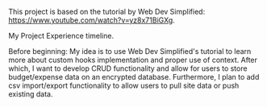 This project is based on the tutorial by Web Dev Simplified: https://www.youtube.com/watch?v=yz8x71BiGXg.

My Project Experience timeline.

Before beginning:
My idea is to use Web Dev Simplified's tutorial to learn more about custom hooks implementation and proper use of context.  After which, I want to develop CRUD functionality and allow for users to store budget/expense data on an encrypted database.
Furthermore, I plan to add csv import/export functionality to allow users to pull site data or push existing data.